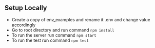 ## Setup Locally

- Create a copy of env_examples and rename it .env and change value accordingly
- Go to root directory and run command `npm install`
- To run the server run command
  `npm start`
- To run the test run command
  `npm test`
